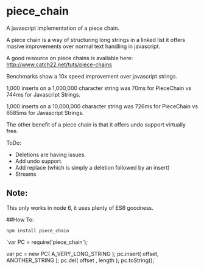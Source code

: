 # piece_chain
A javascript implementation of a piece chain.

A piece chain is a way of structuring long strings in a linked list it offers masive improvements over normal text handling in javascript. 

A good resource on piece chains is available here: http://www.catch22.net/tuts/piece-chains

Benchmarks show a 10x speed improvement over javascript strings. 

1,000 inserts on a 1,000,000 character string was 70ms for PieceChain vs 744ms for Javascript Strings.

1,000 inserts on a 10,000,000 character string was 726ms for PieceChain vs 6585ms for Javascript Strings.

The other benefit of a piece chain is that it offers undo support virtually free.

ToDo: 
 * Deletions are having issues.
 * Add undo support.
 * Add replace (which is simply a deletion followed by an insert)
 * Streams

 ## Note:
 This only works in node 6, it uses plenty of ES6 goodness.

 ##How To:

 `npm install piece_chain`

 `var PC = require('piece_chain');

 var pc = new PC( A_VERY_LONG_STRING );
 pc.insert( offset, ANOTHER_STRING );
 pc.del( offset , length );
 pc.toString();`
